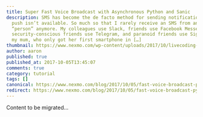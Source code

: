 ```yaml
---
title: Super Fast Voice Broadcast with Asynchronous Python and Sanic
description: SMS has become the de facto method for sending notifications when
  push isn’t available. So much so that I rarely receive an SMS from an actual
  “person” anymore. My colleagues use Slack, friends use Facebook Messenger,
  security-conscious friends use Telegram, and paranoid friends use Signal. Even
  my mum, who only got her first smartphone in […]
thumbnail: https://www.nexmo.com/wp-content/uploads/2017/10/livecoding-voice-broadcast.png
author: aaron
published: true
published_at: 2017-10-05T13:45:07
comments: true
category: tutorial
tags: []
canonical: https://www.nexmo.com/blog/2017/10/05/fast-voice-broadcast-python-dr
redirect: https://www.nexmo.com/blog/2017/10/05/fast-voice-broadcast-python-dr
---
```

Content to be migrated...
